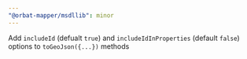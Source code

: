 ```yaml
---
"@orbat-mapper/msdllib": minor
---
```


Add `includeId` (defualt `true`) and `includeIdInProperties` (default `false`) options to `toGeoJson({...})` methods

